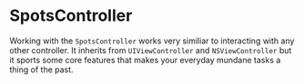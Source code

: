 # SpotsController
Working with the `SpotsController` works very similiar to interacting with any other controller. It inherits from `UIViewController` and `NSViewController` but it sports some core features that makes your everyday mundane tasks a thing of the past.
